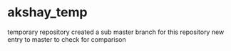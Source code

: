 # akshay_temp
temporary repository
created a sub master branch for this repository
new entry to master to check for comparison
